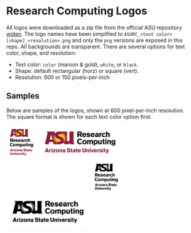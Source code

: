 Research Computing Logos
========================

All logos were downloaded as a zip file from the official ASU repository
[widen][1]. The logo names have been simplified to
`ASURC_<text color>[shape]_<resolution>.png` and only the `png` versions
are exposed in this repo. All backgrounds are transparent. There are
several options for text color, shape, and resolution:

* Text color: `color` (maroon & gold), `white`, or `black`.
* Shape: default rectangular (horz) or square (vert).
* Resolution: 600 or 150 pixels-per-inch 

Samples 
-------

Below are samples of the logos, shown at 600 pixel-per-inch resolution.
The square format is shown for each text color option first.

<div float="left">
<img height=90 src="ASURC_color_square_600.png" alt="Color, Square" style="background: repeating-conic-gradient(#808080 0% 25%, transparent 0% 50%) 50% / 20px 20px;">
<img height=90 src="ASURC_color_600.png"        alt="Color"         style="background: repeating-conic-gradient(#808080 0% 25%, transparent 0% 50%) 50% / 20px 20px;">
<img height=90 src="ASURC_white_square_600.png" alt="White, Square" style="background: repeating-conic-gradient(#808080 0% 25%, transparent 0% 50%) 50% / 20px 20px;">
<img height=90 src="ASURC_white_600.png"        alt="White"         style="background: repeating-conic-gradient(#808080 0% 25%, transparent 0% 50%) 50% / 20px 20px;">
<img height=90 src="ASURC_black_square_600.png" alt="Black, Square" style="background: repeating-conic-gradient(#808080 0% 25%, transparent 0% 50%) 50% / 20px 20px;">
<img height=90 src="ASURC_black_600.png"        alt="Black"         style="background: repeating-conic-gradient(#808080 0% 25%, transparent 0% 50%) 50% / 20px 20px;">
</div>


[1]: https://collective.asu.edu/dam/dashboard
